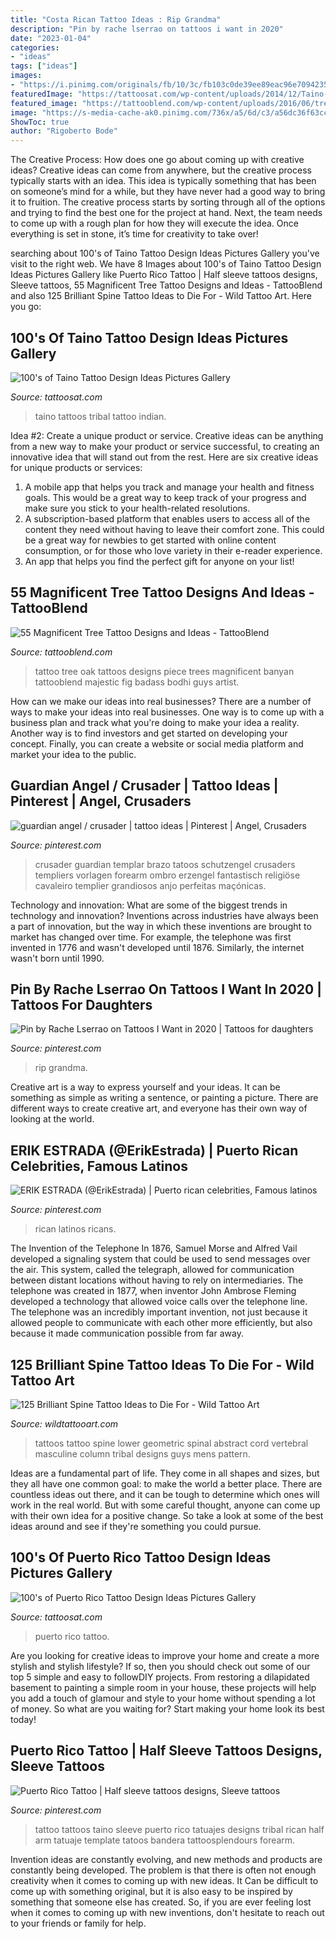 ```yaml
---
title: "Costa Rican Tattoo Ideas : Rip Grandma"
description: "Pin by rache lserrao on tattoos i want in 2020"
date: "2023-01-04"
categories:
- "ideas"
tags: ["ideas"]
images:
- "https://i.pinimg.com/originals/fb/10/3c/fb103c0de39ee89eac96e7094235241c.jpg"
featuredImage: "https://tattoosat.com/wp-content/uploads/2014/12/Taino-6.jpeg"
featured_image: "https://tattooblend.com/wp-content/uploads/2016/06/tree-tattoo-design-29.jpg"
image: "https://s-media-cache-ak0.pinimg.com/736x/a5/6d/c3/a56dc36f63cceffbfdbecf3621325d84.jpg"
ShowToc: true
author: "Rigoberto Bode"
---
```



The Creative Process: How does one go about coming up with creative ideas?
Creative ideas can come from anywhere, but the creative process typically starts with an idea. This idea is typically something that has been on someone’s mind for a while, but they have never had a good way to bring it to fruition. The creative process starts by sorting through all of the options and trying to find the best one for the project at hand. Next, the team needs to come up with a rough plan for how they will execute the idea. Once everything is set in stone, it’s time for creativity to take over!

	

		
searching about 100&#039;s of Taino Tattoo Design Ideas Pictures Gallery you've visit to the right web. We have 8 Images about 100&#039;s of Taino Tattoo Design Ideas Pictures Gallery like Puerto Rico Tattoo | Half sleeve tattoos designs, Sleeve tattoos, 55 Magnificent Tree Tattoo Designs and Ideas - TattooBlend and also 125 Brilliant Spine Tattoo Ideas to Die For - Wild Tattoo Art. Here you go:
		
    
## 100&#039;s Of Taino Tattoo Design Ideas Pictures Gallery

<img loading=lazy src="https://tattoosat.com/wp-content/uploads/2014/12/Taino-6.jpeg" onerror="this.onerror=null;this.src='https://tse2.mm.bing.net/th?id=OIP.xmJDplCR6kPQoqYwqYJSMwAAAA&amp;pid=15.1';" alt="100&#039;s of Taino Tattoo Design Ideas Pictures Gallery">

_Source: tattoosat.com_

>taino tattoos tribal tattoo indian. 

	

Idea #2: Create a unique product or service.
Creative ideas can be anything from a new way to make your product or service successful, to creating an innovative idea that will stand out from the rest. Here are six creative ideas for unique products or services: 
1. A mobile app that helps you track and manage your health and fitness goals. This would be a great way to keep track of your progress and make sure you stick to your health-related resolutions. 
2. A subscription-based platform that enables users to access all of the content they need without having to leave their comfort zone. This could be a great way for newbies to get started with online content consumption, or for those who love variety in their e-reader experience. 
3. An app that helps you find the perfect gift for anyone on your list!

    
## 55 Magnificent Tree Tattoo Designs And Ideas - TattooBlend

<img loading=lazy src="https://tattooblend.com/wp-content/uploads/2016/06/tree-tattoo-design-29.jpg" onerror="this.onerror=null;this.src='https://tse4.mm.bing.net/th?id=OIP.2sdSVKtWPO4Ip5Vg7rKWFAHaG2&amp;pid=15.1';" alt="55 Magnificent Tree Tattoo Designs and Ideas - TattooBlend">

_Source: tattooblend.com_

>tattoo tree oak tattoos designs piece trees magnificent banyan tattooblend majestic fig badass bodhi guys artist. 

	

How can we make our ideas into real businesses?
There are a number of ways to make your ideas into real businesses. One way is to come up with a business plan and track what you're doing to make your idea a reality. Another way is to find investors and get started on developing your concept. Finally, you can create a website or social media platform and market your idea to the public.

    
## Guardian Angel / Crusader | Tattoo Ideas | Pinterest | Angel, Crusaders

<img loading=lazy src="https://s-media-cache-ak0.pinimg.com/736x/a5/6d/c3/a56dc36f63cceffbfdbecf3621325d84.jpg" onerror="this.onerror=null;this.src='https://tse4.mm.bing.net/th?id=OIP.G-wfgtUmwHWWEWNCCxcRGQHaKe&amp;pid=15.1';" alt="guardian angel / crusader | tattoo ideas | Pinterest | Angel, Crusaders">

_Source: pinterest.com_

>crusader guardian templar brazo tatoos schutzengel crusaders templiers vorlagen forearm ombro erzengel fantastisch religiöse cavaleiro templier grandiosos anjo perfeitas maçónicas. 

	

Technology and innovation: What are some of the biggest trends in technology and innovation?
Inventions across industries have always been a part of innovation, but the way in which these inventions are brought to market has changed over time. For example, the telephone was first invented in 1776 and wasn't developed until 1876. Similarly, the internet wasn't born until 1990.

    
## Pin By Rache Lserrao On Tattoos I Want In 2020 | Tattoos For Daughters

<img loading=lazy src="https://i.pinimg.com/originals/10/14/17/1014172fb72a2134fb1d0f7abfddc368.jpg" onerror="this.onerror=null;this.src='https://tse4.mm.bing.net/th?id=OIP.uZ-_nGapzROL14pXQct0-QHaJ4&amp;pid=15.1';" alt="Pin by Rache Lserrao on Tattoos I Want in 2020 | Tattoos for daughters">

_Source: pinterest.com_

>rip grandma. 

	

Creative art is a way to express yourself and your ideas. It can be something as simple as writing a sentence, or painting a picture. There are different ways to create creative art, and everyone has their own way of looking at the world.

    
## ERIK ESTRADA (@ErikEstrada) | Puerto Rican Celebrities, Famous Latinos

<img loading=lazy src="https://i.pinimg.com/736x/7a/1a/4c/7a1a4c2f96891669367602303e3785d3--american-chips-embedded-image-permalink.jpg" onerror="this.onerror=null;this.src='https://tse3.mm.bing.net/th?id=OIP.nW-8P6m3iG0tc_r1spV6OAHaKm&amp;pid=15.1';" alt="ERIK ESTRADA (@ErikEstrada) | Puerto rican celebrities, Famous latinos">

_Source: pinterest.com_

>rican latinos ricans. 

	

The Invention of the Telephone
In 1876, Samuel Morse and Alfred Vail developed a signaling system that could be used to send messages over the air. This system, called the telegraph, allowed for communication between distant locations without having to rely on intermediaries. The telephone was created in 1877, when inventor John Ambrose Fleming developed a technology that allowed voice calls over the telephone line. The telephone was an incredibly important invention, not just because it allowed people to communicate with each other more efficiently, but also because it made communication possible from far away.

    
## 125 Brilliant Spine Tattoo Ideas To Die For - Wild Tattoo Art

<img loading=lazy src="https://www.wildtattooart.com/wp-content/uploads/2017/03/spine-tattoos-07031775.jpg" onerror="this.onerror=null;this.src='https://tse3.mm.bing.net/th?id=OIP.gl98-FTLlW1bjWPBTsLnigHaIQ&amp;pid=15.1';" alt="125 Brilliant Spine Tattoo Ideas to Die For - Wild Tattoo Art">

_Source: wildtattooart.com_

>tattoos tattoo spine lower geometric spinal abstract cord vertebral masculine column tribal designs guys mens pattern. 

	

Ideas are a fundamental part of life. They come in all shapes and sizes, but they all have one common goal: to make the world a better place. There are countless ideas out there, and it can be tough to determine which ones will work in the real world. But with some careful thought, anyone can come up with their own idea for a positive change. So take a look at some of the best ideas around and see if they're something you could pursue.

    
## 100&#039;s Of Puerto Rico Tattoo Design Ideas Pictures Gallery

<img loading=lazy src="http://tattoosat.com/wp-content/uploads/2014/12/Puerto-Rico-7.jpg" onerror="this.onerror=null;this.src='https://tse3.mm.bing.net/th?id=OIP.n5aKSTB_rEactHZ9oqnDBwHaLH&amp;pid=15.1';" alt="100&#039;s of Puerto Rico Tattoo Design Ideas Pictures Gallery">

_Source: tattoosat.com_

>puerto rico tattoo. 

	

Are you looking for creative ideas to improve your home and create a more stylish and stylish lifestyle? If so, then you should check out some of our top 5 simple and easy to followDIY projects. From restoring a dilapidated basement to painting a simple room in your house, these projects will help you add a touch of glamour and style to your home without spending a lot of money. So what are you waiting for? Start making your home look its best today!

    
## Puerto Rico Tattoo | Half Sleeve Tattoos Designs, Sleeve Tattoos

<img loading=lazy src="https://i.pinimg.com/originals/fb/10/3c/fb103c0de39ee89eac96e7094235241c.jpg" onerror="this.onerror=null;this.src='https://tse4.mm.bing.net/th?id=OIP.C69-4KW1auxwow0qbhRdpgHaJ4&amp;pid=15.1';" alt="Puerto Rico Tattoo | Half sleeve tattoos designs, Sleeve tattoos">

_Source: pinterest.com_

>tattoo tattoos taino sleeve puerto rico tatuajes designs tribal rican half arm tatuaje template tatoos bandera tattoosplendours forearm. 

	

Invention ideas are constantly evolving, and new methods and products are constantly being developed. The problem is that there is often not enough creativity when it comes to coming up with new ideas. It Can be difficult to come up with something original, but it is also easy to be inspired by something that someone else has created. So, if you are ever feeling lost when it comes to coming up with new inventions, don't hesitate to reach out to your friends or family for help.

